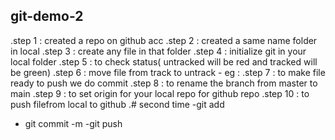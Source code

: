 ## git-demo-2
.step 1 : created a repo on github acc
.step 2 : created a same name folder in local 
.step 3 : create any file in that folder 
.step 4 : initialize git in your local folder
.step 5 : to check status( untracked will be red and tracked will be green)
.step 6 : move file from track to untrack
    - eg : 
.step 7 : to make file ready to push we do commit
.step 8 : to rename the branch from master to main 
.step 9 : to set origin for your local repo for github repo
.step 10 : to push filefrom local to github 
.# second time 
-git add
- git commit -m
-git push    
